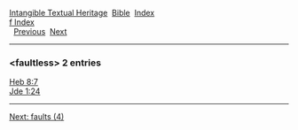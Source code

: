 [Intangible Textual Heritage](../../index)  [Bible](../index) 
[Index](index)   
[f Index](_f_)  
  [Previous](c04118)  [Next](c04120) 

------------------------------------------------------------------------

### &lt;faultless&gt; 2 entries

[Heb 8:7](../kjv/heb008.htm#007)  
[Jde 1:24](../kjv/jde001.htm#024)  

------------------------------------------------------------------------

[Next: faults (4)](c04120)
